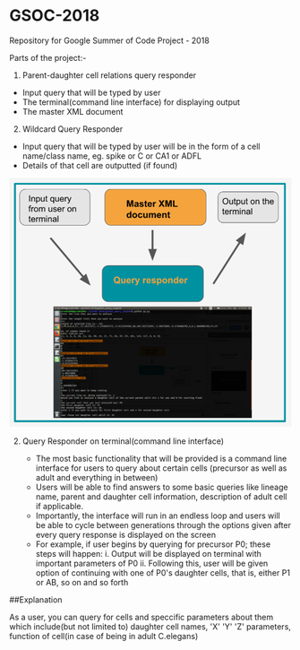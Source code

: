 # GSOC-2018
Repository for Google Summer of Code Project - 2018

Parts of the project:-

1. Parent-daughter cell relations query responder
  - Input query that will be typed by user
  - The terminal(command line interface) for displaying output
  - The master XML document

2. Wildcard Query Responder
  - Input query that will be typed by user will be in the form of a cell name/class name, eg. spike or C or CA1 or ADFL
  - Details of that cell are outputted (if found)

<img src="query_flow_chart.png">

2. Query Responder on terminal(command line interface)

   - The most basic functionality that will be provided is a command line interface for users to query about certain cells (precursor as well as adult and everything in between)
   - Users will be able to find answers to some basic queries like lineage name, parent and daughter cell information, description of adult cell if applicable.
   - Importantly, the interface will run in an endless loop and users will be able to cycle between generations through the options given after every query response is displayed on the screen
   - For example, if user begins by querying for precursor P0; these steps will happen:
      i. Output will be displayed on terminal with important parameters of P0
      ii. Following this, user will be given option of continuing with one of P0's daughter cells, that is, either P1 or AB, so on and so forth

##Explanation

As a user, you can query for cells and speccific parameters about them which include(but not limited to) daughter cell names, 'X' 'Y' 'Z' parameters, function of cell(in case of being in adult C.elegans)
